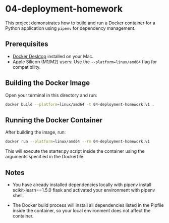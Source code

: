 # 04-deployment-homework

This project demonstrates how to build and run a Docker container for a Python application using `pipenv` for dependency management.

## Prerequisites

- [Docker Desktop](https://www.docker.com/products/docker-desktop/) installed on your Mac.
- Apple Silicon (M1/M2) users: Use the `--platform=linux/amd64` flag for compatibility.

## Building the Docker Image

Open your terminal in this directory and run:

```bash
docker build --platform=linux/amd64 -t 04-deployment-homework:v1 .
```

## Running the Docker Container

After building the image, run:

```bash
docker run --platform=linux/amd64 --rm 04-deployment-homework:v1
```

This will execute the starter.py script inside the container using the arguments specified in the Dockerfile.

## Notes

- You have already installed dependencies locally with pipenv install scikit-learn==1.5.0 flask and activated your environment with pipenv shell.

- The Docker build process will install all dependencies listed in the Pipfile inside the container, so your local environment does not affect the container.